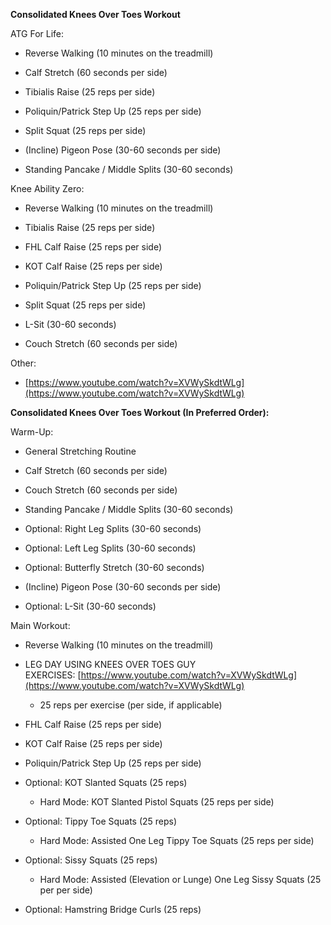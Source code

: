 **Consolidated Knees Over Toes Workout**

ATG For Life:

- Reverse Walking (10 minutes on the treadmill)
    
- Calf Stretch (60 seconds per side)
    
- Tibialis Raise (25 reps per side)
    
- Poliquin/Patrick Step Up (25 reps per side)
    
- Split Squat (25 reps per side)
    
- (Incline) Pigeon Pose (30-60 seconds per side)
    
- Standing Pancake / Middle Splits (30-60 seconds)
    

Knee Ability Zero:

- Reverse Walking (10 minutes on the treadmill)
    
- Tibialis Raise (25 reps per side)
    
- FHL Calf Raise (25 reps per side)
    
- KOT Calf Raise (25 reps per side)
    
- Poliquin/Patrick Step Up (25 reps per side)
    
- Split Squat (25 reps per side)
    
- L-Sit (30-60 seconds)
    
- Couch Stretch (60 seconds per side)
    

Other:

- [https://www.youtube.com/watch?v=XVWySkdtWLg](https://www.youtube.com/watch?v=XVWySkdtWLg)
    

**Consolidated Knees Over Toes Workout (In Preferred Order):**

Warm-Up:

- General Stretching Routine
    
- Calf Stretch (60 seconds per side)
    
- Couch Stretch (60 seconds per side)
    
- Standing Pancake / Middle Splits (30-60 seconds)
    
- Optional: Right Leg Splits (30-60 seconds)
    
- Optional: Left Leg Splits (30-60 seconds)
    
- Optional: Butterfly Stretch (30-60 seconds)
    
- (Incline) Pigeon Pose (30-60 seconds per side)
    
- Optional: L-Sit (30-60 seconds)
    

Main Workout:

- Reverse Walking (10 minutes on the treadmill)
    
- LEG DAY USING KNEES OVER TOES GUY EXERCISES: [https://www.youtube.com/watch?v=XVWySkdtWLg](https://www.youtube.com/watch?v=XVWySkdtWLg)
    
    - 25 reps per exercise (per side, if applicable)
        
- FHL Calf Raise (25 reps per side)
    
- KOT Calf Raise (25 reps per side)
    
- Poliquin/Patrick Step Up (25 reps per side)
    
- Optional: KOT Slanted Squats (25 reps)
    
    - Hard Mode: KOT Slanted Pistol Squats (25 reps per side)
        
- Optional: Tippy Toe Squats (25 reps)
    
    - Hard Mode: Assisted One Leg Tippy Toe Squats (25 reps per side)
        
- Optional: Sissy Squats (25 reps)
    
    - Hard Mode: Assisted (Elevation or Lunge) One Leg Sissy Squats (25 per per side)
        
- Optional: Hamstring Bridge Curls (25 reps)